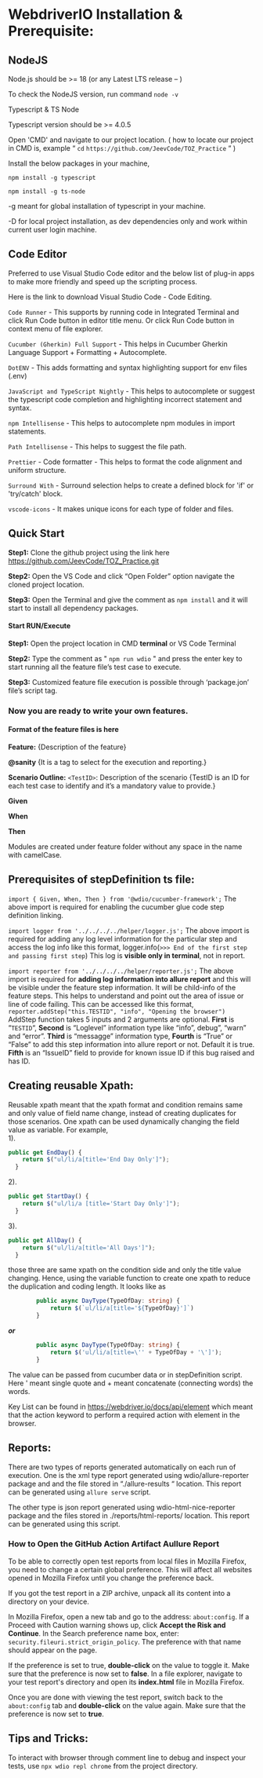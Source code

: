 # WebdriverIO Installation & Prerequisite:

## NodeJS

Node.js should be >= 18 (or any Latest LTS release –  )

To check the NodeJS version, run command `node -v`

Typescript & TS Node

Typescript version should be >= 4.0.5

Open 'CMD' and navigate to our project location. ( how to locate our project in CMD is, example “ `cd` `https://github.com/JeevCode/TOZ_Practice` “ )

Install the below packages in your machine,

`npm install -g typescript`

`npm install -g ts-node`

-g meant for global installation of typescript in your machine.

-D for local project installation, as dev dependencies only and work within current user login machine.

## Code Editor

Preferred to use Visual Studio Code editor and the below list of plug-in apps to make more friendly and speed up the scripting process.

Here is the link to download Visual Studio Code - Code Editing.

`Code Runner` - This supports by running code in Integrated Terminal and click Run Code button in editor title menu. Or click Run Code  button in context menu of file explorer.

`Cucumber (Gherkin) Full Support` - This helps in Cucumber Gherkin Language Support + Formatting + Autocomplete.

`DotENV` - This adds formatting and syntax highlighting support for env files (.env)

`JavaScript and TypeScript Nightly` - This helps to autocomplete or suggest the typescript code completion and highlighting incorrect statement and syntax. 

`npm Intellisense` - This helps to autocomplete npm modules in import statements.

`Path Intellisense` - This helps to suggest the file path.

`Prettier` - Code formatter - This helps to format the code alignment and uniform structure. 

`Surround With` - Surround selection helps to create a defined block for 'if' or 'try/catch' block.

`vscode-icons` - It makes unique icons for each type of folder and files.

## Quick Start

**Step1:** Clone the github project using the link here https://github.com/JeevCode/TOZ_Practice.git

**Step2:** Open the VS Code and click “Open Folder” option navigate the cloned project location.

**Step3:** Open the Terminal and give the comment as `npm install` and it will start to install all dependency packages.

#### Start RUN/Execute

**Step1:** Open the project location in CMD **terminal** or VS Code Terminal

**Step2:** Type the comment as " `npm run wdio` " and press the enter key to start running all the feature file’s test case to execute. 

**Step3:** Customized feature file execution is possible through ‘package.jon’ file’s script tag. 



### Now you are ready to write your own features.

#### Format of the feature files is here

**Feature:** {Description of the feature}

**@sanity** {It is a tag to select for the execution and reporting.}

**Scenario Outline:** `<TestID>`: Description of the scenario  {TestID is an ID for each test case to identify and it’s a mandatory value to provide.}

**Given**

**When**

**Then**

Modules are created under feature folder without any space in the name with camelCase.



## Prerequisites of stepDefinition ts file:

`import { Given, When, Then } from '@wdio/cucumber-framework';`
The above import is required for enabling the cucumber glue code step definition linking.

`import logger from '../../../../helper/logger.js';`
The above import is required for adding any log level information for the particular step and access the log info like this format, logger.info(`>>> End of the first step and passing first step`) This log is **visible only in terminal**, not in report. 

`import reporter from '../../../../helper/reporter.js';`
The above import is required for **adding log information into allure report** and this will be visible under the feature step information. It will be child-info of the feature steps. This helps to understand and point out the area of issue or line of code failing.  This can be accessed like this format, `reporter.addStep("this.TESTID", "info", "Opening the browser")` AddStep function takes 5 inputs and 2 arguments are optional. **First** is “`TESTID`“, **Second** is “Loglevel” information type like “info”, debug”, “warn” and “error”. **Third** is “messagge” information type, **Fourth** is “True” or “False” to add this step information into allure report or not. Default it is true. **Fifth** is an “IssueID” field to provide for known issue ID if this bug raised and has ID.

## Creating reusable Xpath: 
Reusable xpath meant that the xpath format and condition remains same and only value of field name change, instead of creating duplicates for those scenarios. One xpath can be used dynamically changing the field value as variable. For example,  
1). 
```typescript
public get EndDay() {
    return $("ul/li/a[title='End Day Only']");
  }
```
2). 
```typescript
public get StartDay() {
    return $("ul/li/a [title='Start Day Only']");
  }
```
3). 
```typescript
public get AllDay() {
    return $("ul/li/a[title='All Days']");
  }
```
those three are same xpath on the condition side and only the title value changing. Hence, using the variable function to create one xpath to reduce the duplication and coding length. It looks like as 

```typescript
        public async DayType(TypeOfDay: string) {
            return $(`ul/li/a[title='${TypeOfDay}']`)
        }
```
***or***
```typescript
        public async DayType(TypeOfDay: string) {
            return $('ul/li/a[title=\'' + TypeOfDay + '\']');
        }
```
The value can be passed from cucumber data or in stepDefinition script. Here \' meant single quote and + meant concatenate (connecting words) the words.  

Key List can be found in https://webdriver.io/docs/api/element  which meant that the action keyword to perform a required action with element in the browser.


## Reports:

There are two types of reports generated automatically on each run of execution. One is the xml type report generated using wdio/allure-reporter package and and the file stored in “./allure-results “ location. This report can be generated using `allure serve` script.

The other type is json report generated using wdio-html-nice-reporter package and the files stored in ./reports/html-reports/ location. This report can be generated using this script.

### How to Open the GitHub Action Artifact Aullure Report
To be able to correctly open test reports from local files in Mozilla Firefox, you need to change a certain global preference. This will affect all websites opened in Mozilla Firefox until you change the preference back.

If you got the test report in a ZIP archive, unpack all its content into a directory on your device.

In Mozilla Firefox, open a new tab and go to the address: `about:config`. 
If a Proceed with Caution warning shows up, click **Accept the Risk and Continue**. 
In the Search preference name box, enter: `security.fileuri.strict_origin_policy`. 
The preference with that name should appear on the page.

If the preference is set to true, **double-click** on the value to toggle it.
Make sure that the preference is now set to **false**.
In a file explorer, navigate to your test report's directory and open its **index.html** file in Mozilla Firefox.

Once you are done with viewing the test report, switch back to the `about:config` tab and **double-click** on the value again.
Make sure that the preference is now set to **true**.

## Tips and Tricks:

To interact with browser through comment line to debug and inspect your tests, use  `npx wdio repl chrome` from the project directory.
